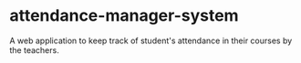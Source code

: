 # attendance-manager-system
A web application to keep track of student's attendance in their courses by the teachers.
